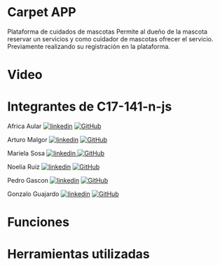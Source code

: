 # Carpet APP
Plataforma de cuidados de mascotas
Permite al dueño de la mascota reservar un servicios y como cuidador de mascotas ofrecer el servicio. Previamente realizando su registración en la plataforma.

# Video

# Integrantes de C17-141-n-js
Africa Aular [![linkedin](https://img.shields.io/badge/linkedin-0A66C2?style=for-the-badge&logo=linkedin&logoColor=white)](https://www.linkedin.com/in/africaaular/) [![GitHub](https://img.shields.io/badge/GitHub-000?style=for-the-badge&logo=GitHub&logoColor=white)](https://github.com/AFRIAULAR)

Arturo Malgor [![linkedin](https://img.shields.io/badge/linkedin-0A66C2?style=for-the-badge&logo=linkedin&logoColor=white)](https://www.linkedin.com/in/uxdreaming/) [![GitHub](https://img.shields.io/badge/GitHub-000?style=for-the-badge&logo=GitHub&logoColor=white)](https://github.com/uxdreaming)

Mariela Sosa [![linkedin](https://img.shields.io/badge/linkedin-0A66C2?style=for-the-badge&logo=linkedin&logoColor=white) ![GitHub](https://img.shields.io/badge/GitHub-000?style=for-the-badge&logo=GitHub&logoColor=white)](https://github.com/MarielaSosa)

Noelia Ruiz [![linkedin](https://img.shields.io/badge/linkedin-0A66C2?style=for-the-badge&logo=linkedin&logoColor=white)](https://www.linkedin.com/in/noelia-romina-ruiz/) [![GitHub](https://img.shields.io/badge/GitHub-000?style=for-the-badge&logo=GitHub&logoColor=white)](https://github.com/Noelia-Ruiz)

Pedro Gascon [![linkedin](https://img.shields.io/badge/linkedin-0A66C2?style=for-the-badge&logo=linkedin&logoColor=white)](https://www.linkedin.com/in/pedro-gascon/) [![GitHub](https://img.shields.io/badge/GitHub-000?style=for-the-badge&logo=GitHub&logoColor=white)](https://github.com/PedroDGascon)

Gonzalo Guajardo [![linkedin](https://img.shields.io/badge/linkedin-0A66C2?style=for-the-badge&logo=linkedin&logoColor=white)](https://www.linkedin.com/in/gonzaloguajardog/) [![GitHub](https://img.shields.io/badge/GitHub-000?style=for-the-badge&logo=GitHub&logoColor=white)](https://github.com/GonzaloGuajardo)


# Funciones

# Herramientas utilizadas





